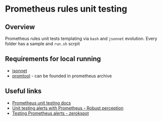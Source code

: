 # Prometheus rules unit testing

## Overview

Prometheus rules unit tests templating via `bash` and `jsonnet` evolution. Every folder has a sample and `run.sh` scrpit

## Requirements for local running

* [jsonnet](https://jsonnet.org)
* [promtool](https://prometheus.io/download/) - can be founded in prometheus archive

## Useful links

* [Prometheus unit testing docs](https://prometheus.io/docs/prometheus/latest/configuration/unit_testing_rules/)
* [Unit testing alerts with Prometheus - Robust perception](https://www.robustperception.io/unit-testing-alerts-with-prometheus)
* [Testing Prometheus alerts - zerokspot](https://zerokspot.com/weblog/2019/11/25/testing-prometheus-alerts/)
